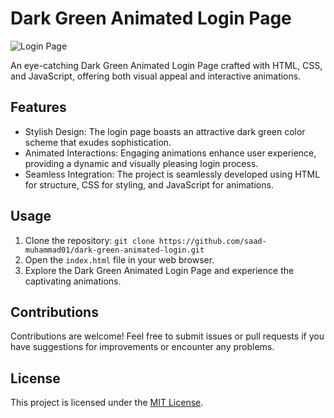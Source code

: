 # Dark Green Animated Login Page

![Login Page](https://res.cloudinary.com/dptauqdp8/image/upload/v1692122287/Screenshot_2023-08-15_215747_ikybxv.png)

An eye-catching Dark Green Animated Login Page crafted with HTML, CSS, and JavaScript, offering both visual appeal and interactive animations.

## Features

- Stylish Design: The login page boasts an attractive dark green color scheme that exudes sophistication.
- Animated Interactions: Engaging animations enhance user experience, providing a dynamic and visually pleasing login process.
- Seamless Integration: The project is seamlessly developed using HTML for structure, CSS for styling, and JavaScript for animations.


## Usage

1. Clone the repository: `git clone https://github.com/saad-muhammad01/dark-green-animated-login.git`
2. Open the `index.html` file in your web browser.
3. Explore the Dark Green Animated Login Page and experience the captivating animations.

## Contributions

Contributions are welcome! Feel free to submit issues or pull requests if you have suggestions for improvements or encounter any problems.

## License

This project is licensed under the [MIT License](LICENSE).
